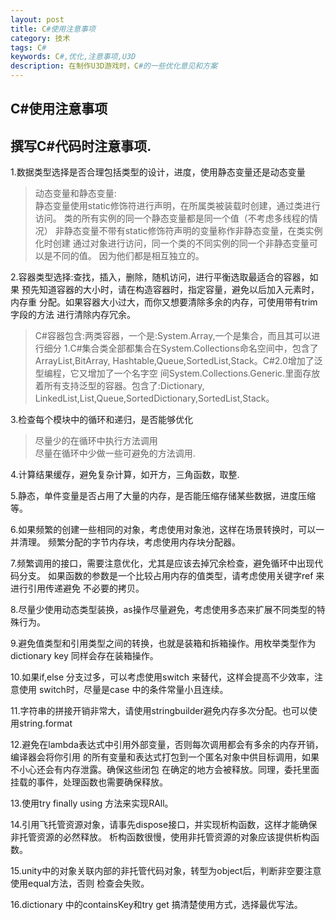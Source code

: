```yaml
---
layout: post 
title: C#使用注意事项
category: 技术
tags: C#
keywords: C#,优化,注意事项,U3D
description: 在制作U3D游戏时，C#的一些优化意见和方案
---
```


C#使用注意事项
--------------

## 撰写C#代码时注意事项.

1.数据类型选择是否合理包括类型的设计，进度，使用静态变量还是动态变量
>动态变量和静态变量:<br/>
静态变量使用static修饰符进行声明，在所属类被装载时创建，通过类进行访问。
类的所有实例的同一个静态变量都是同一个值（不考虑多线程的情况）
非静态变量不带有static修饰符声明的变量称作非静态变量，在类实例化时创建
通过对象进行访问，同一个类的不同实例的同一个非静态变量可以是不同的值。
因为他们都是相互独立的。

2.容器类型选择:查找，插入，删除，随机访问，进行平衡选取最适合的容器，如果
预先知道容器的大小时，请在构造容器时，指定容量，避免以后加入元素时，内存重
分配。如果容器大小过大，而你又想要清除多余的内存，可使用带有trim字段的方法
进行清除内存冗余。
>C#容器包含:两类容器，一个是:System.Array,一个是集合，而且其可以进行细分
1.C#集合类全部都集合在System.Collections命名空间中，包含了ArrayList,BitArray,
Hashtable,Queue,SortedList,Stack。C#2.0增加了泛型编程，它又增加了一个名字空
间System.Collections.Generic.里面存放着所有支持泛型的容器。包含了:Dictionary,
LinkedList,List,Queue,SortedDictionary,SortedList,Stack。

3.检查每个模块中的循环和递归，是否能够优化
>尽量少的在循环中执行方法调用<br/>
尽量在循环中少做一些可避免的方法调用.

4.计算结果缓存，避免复杂计算，如开方，三角函数，取整.

5.静态，单件变量是否占用了大量的内存，是否能压缩存储某些数据，进度压缩等。

6.如果频繁的创建一些相同的对象，考虑使用对象池，这样在场景转换时，可以一并清理。
频繁分配的字节内存块，考虑使用内存块分配器。

7.频繁调用的接口，需要注意优化，尤其是应该去掉冗余检查，避免循环中出现代码分支。
如果函数的参数是一个比较占用内存的值类型，请考虑使用关键字ref 来进行引用传递避免
不必要的拷贝。

8.尽量少使用动态类型装换，as操作尽量避免，考虑使用多态来扩展不同类型的特殊行为。

9.避免值类型和引用类型之间的转换，也就是装箱和拆箱操作。用枚举类型作为dictionary key
同样会存在装箱操作。

10.如果if,else 分支过多，可以考虑使用switch 来替代，这样会提高不少效率，注意使用
switch时，尽量是case 中的条件常量小且连续。

11.字符串的拼接开销非常大，请使用stringbuilder避免内存多次分配。也可以使用string.format

12.避免在lambda表达式中引用外部变量，否则每次调用都会有多余的内存开销，编译器会将你引用
的所有变量和表达式打包到一个匿名对象中供目标调用，如果不小心还会有内存泄露。确保这些闭包
在确定的地方会被释放。同理，委托里面挂载的事件，处理函数也需要确保释放。

13.使用try finally using 方法来实现RAll。

14.引用飞托管资源对象，请事先dispose接口，并实现析构函数，这样才能确保非托管资源的必然释放。
析构函数很慢，使用非托管资源的对象应该提供析构函数。

15.unity中的对象关联内部的非托管代码对象，转型为object后，判断非空要注意使用equal方法，否则
检查会失败。

16.dictionary 中的containsKey和try get 搞清楚使用方式，选择最优写法。


